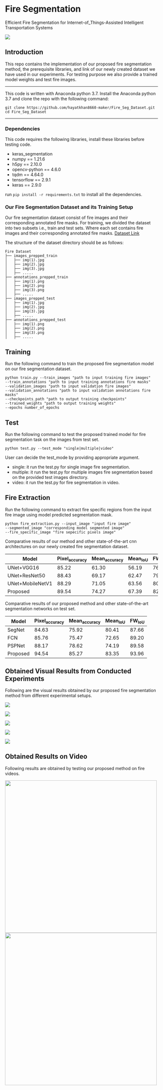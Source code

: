 # Fire Segmentation
Efficient Fire Segmentation for Internet-of_Things-Assisted Intelligent Transportation Systems 

![](readme_images/framework.png)

## Introduction
This repo contains the implementation of our proposed fire segmentation method, the prerequisite libraries, and link of our newly created dataset we have used in our experiments. For testing purpose we also provide a trained model weights and test fire images.

---
This code is written with Anaconda python 3.7. Install the Anaconda python 3.7 and clone the repo with the following command:
```
git clone https://github.com/hayatkhan8660-maker/Fire_Seg_Dataset.git
cd Fire_Seg_Dataset
```

----
### Dependencies
This code requires the following libraries, install these libraries before testing code. 
- keras_segmentation
- numpy == 1.21.6
- h5py == 2.10.0
- opencv-python == 4.6.0
- tqdm == 4.64.0
- tensorflow == 2.9.1
- keras == 2.9.0

run ```pip install -r requirements.txt``` to install all the dependencies. 

### Our Fire Segmentation Dataset and its Training Setup
Our fire segmentation dataset consist of fire images and their corresponding annotated fire masks. For training, we divided the dataset into two subsets i.e., train and test sets. Where each set contains fire images and their corresponding annotated fire masks. [Dataset Link](https://drive.google.com/drive/folders/1Xfq7zLwIwJ4vPx50G-k7j2-ofh1bj3fx?usp=sharing)

The structure of the dataset directory should be as follows:

```
Fire Dataset
├── images_prepped_train
│   ├── img(1).jpg
│   ├── img(2).jpg
│   ├── img(3).jpg
│   ├── .....
├── annotations_prepped_train
│   ├── img(1).png
│   ├── img(2).png
│   ├── img(3).png
│   ├── .....
├── images_prepped_test
│   ├── img(1).jpg
│   ├── img(2).jpg
│   ├── img(3).jpg
│   ├── .....
├── annotations_prepped_test
│   ├── img(1).png
│   ├── img(2).png
│   ├── img(3).png
│   ├── .....

```

## Training
Run the following command to train the proposed fire segmentation model on our fire segmentation dataset.
```
python train.py --train_images "path to input training fire images" 
--train_annotations "path to input training annotations fire masks"
--validation_images "path to input validation fire images"
--validation_annotations "path to input validation annotations fire masks"
--checkpoints_path "path to output training checkpoints"
--trained_weights "path to output training weights"
--epochs number_of_epochs
```

## Test
Run the following command to test the proposed trained model for fire segmentation task on the images from test set.
```
python test.py --test_mode "single|multiple|video"
```
User can decide the test_mode by providing appropriate argument.

- single: it run the test.py for single image fire segmentation.
- multiple: it run the test.py for multiple images fire segmentation based on the provided test images directory.
- video: it run the test.py for fire segmentation in video.

## Fire Extraction
Run the following command to extract fire specific regions from the input fire image using model predicted segmentation mask.

```
python fire_extraction.py --input_image "input fire image" 
--segmented_image "corresponding model segmented image"
--fire_specific_image "fire sepecific pixels image"

```
Comparative results of our method and other state-of-the-art cnn architectures on our newly created fire segmentation dataset.

| Model  | Pixel<sub>accuracy</sub> | Mean<sub>accuracy</sub> | Mean<sub>IoU</sub> | FW<sub>IoU</sub>|
| ------------- | ------------- | ------------- | -------------| ------------- |     
| UNet+VGG16   | 85.22  | 61.30 | 56.19 | 76.84 |
| UNet+ResNet50  | 88.43  | 69.17 | 62.47 | 79.92 |
| UNet+MobileNetV1 | 88.29 | 71.05 | 63.56| 80.15 |
| Proposed | 89.54 | 74.27 | 67.39 | 82.64|

Comparative results of our proposed method and other state-of-the-art segmentation networks on test set.

| Model  | Pixel<sub>accuracy</sub> | Mean<sub>accuracy</sub> | Mean<sub>IoU</sub> | FW<sub>IoU</sub>|
| ------------- | ------------- | ------------- | -------------| ------------- |     
| SegNet   | 84.63  | 75.92 | 80.41 | 87.66 |
| FCN  | 85.76  | 75.47 | 72.65 | 89.20 |
| PSPNet | 88.17 | 78.62 | 74.19| 89.58 |
| Proposed | 94.54 | 85.27 | 83.35 | 93.96| 
## Obtained Visual Results from Conducted Experiments 
Following are the visual results obtained by our proposed fire segmentation method from different experimental setups.

![](readme_images/paper_figure2.png)

![](readme_images/paper_figure3.png)

![](readme_images/paper_figure4.png)

![](readme_images/paper_figure5.png)

![](readme_images/paper_figure6.png)

## Obtained Results on Video 
Following results are obtained by testing our proposed method on fire videos.

<img src="test_images/test_video.gif" width="500"/> <img src="Visual_output_results/ouput_segmented_video.gif" width="500"/> 
